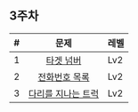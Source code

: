 ## 3주차

| # | 문제 | 레벨 |
|:-:|:-:|:-|
| 1 | [타겟 넘버](https://school.programmers.co.kr/learn/courses/30/lessons/43165) | Lv2 |
| 2 | [전화번호 목록](https://school.programmers.co.kr/learn/courses/30/lessons/42577) | Lv2 |
| 3 | [다리를 지나는 트럭](https://school.programmers.co.kr/learn/courses/30/lessons/42583) | Lv2 |